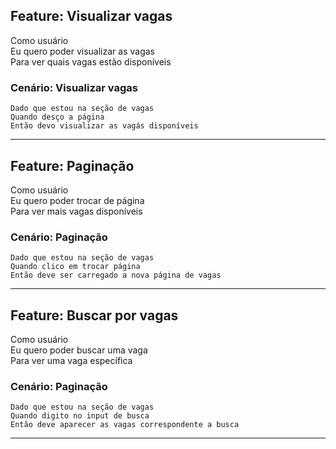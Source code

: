 ## Feature: Visualizar vagas

  Como usuário<br>
  Eu quero poder visualizar as vagas<br>
  Para ver quais vagas estão disponíveis

  ### Cenário: Visualizar vagas
    Dado que estou na seção de vagas
    Quando desço a página
    Então devo visualizar as vagás disponíveis
<hr>

## Feature: Paginação

  Como usuário<br>
  Eu quero poder trocar de página<br>
  Para ver mais vagas disponíveis

  ### Cenário: Paginação
    Dado que estou na seção de vagas
    Quando clico em trocar página
    Então deve ser carregado a nova página de vagas
<hr>

## Feature: Buscar por vagas

  Como usuário<br>
  Eu quero poder buscar uma vaga<br>
  Para ver uma vaga específica

  ### Cenário: Paginação
    Dado que estou na seção de vagas
    Quando digito no input de busca
    Então deve aparecer as vagas correspondente a busca
<hr>
